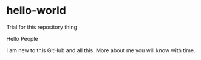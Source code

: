 # hello-world
Trial for this repository thing

Hello People

I am new to this GitHub and all this. More about me you will know with time.
